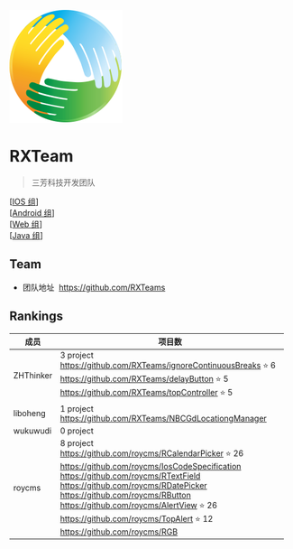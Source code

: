  ![Logo](logo.png)
# RXTeam  
> 三芳科技开发团队

[[IOS 组](IOS)]    
[[Android 组](Android)]    
[[Web 组](Web)]    
[[Java 组](Java)]    

## Team   

* 团队地址  https://github.com/RXTeams

## Rankings

成员      | 项目数 
----------|-------
ZHThinker | 3 project   <br>https://github.com/RXTeams/ignoreContinuousBreaks ⭐️ 6  <br>https://github.com/RXTeams/delayButton ⭐️ 5 <br>https://github.com/RXTeams/topController ⭐️ 5
liboheng  | 1 project   <br>https://github.com/RXTeams/NBCGdLocationgManager 
wukuwudi  | 0 project      
roycms    | 8 project  <br>https://github.com/roycms/RCalendarPicker ⭐️ 26 <br>https://github.com/roycms/IosCodeSpecification <br>https://github.com/roycms/RTextField <br>https://github.com/roycms/RDatePicker <br>https://github.com/roycms/RButton <br>https://github.com/roycms/AlertView ⭐️ 26 <br>https://github.com/roycms/TopAlert ⭐️ 12 <br>https://github.com/roycms/RGB 
